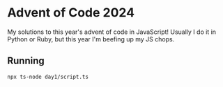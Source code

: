 # Advent of Code 2024

My solutions to this year's advent of code in JavaScript! Usually I do it in Python or Ruby, but this year I'm beefing up my JS chops.

## Running

```bash
npx ts-node day1/script.ts
```
